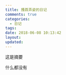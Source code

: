 ```yaml
---
title: 搔首弄姿的日记
comments: true
categories:
  - 日记
tags:
date: 2018-06-08 10:13:42
layout:
updated:
---
```

这是摘要
<!-- more -->
什么都没有